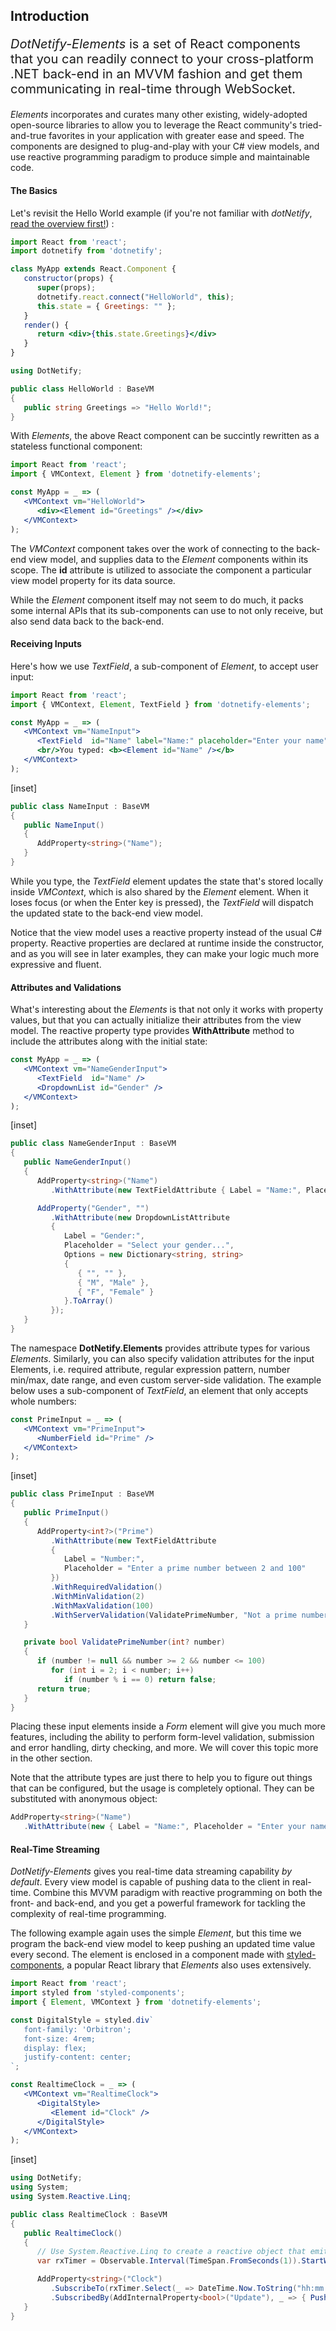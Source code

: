 ﻿## Introduction

<p style="font-size: 1.25rem">
<i>DotNetify-Elements</i> is a set of React components that you can readily connect to your cross-platform .NET back-end in an MVVM fashion and get them communicating in real-time through WebSocket.
</p>

_Elements_ incorporates and curates many other existing, widely-adopted open-source libraries to allow you to leverage the React community's tried-and-true favorites in your application with greater ease and speed.  The components are designed to plug-and-play with your C# view models, and use reactive programming paradigm to produce simple and maintainable code.

#### The Basics

Let's revisit the Hello World example (if you're not familiar with _dotNetify_, [read the overview first!](http://dotnetify.net/react)) :

```jsx
import React from 'react';
import dotnetify from 'dotnetify';

class MyApp extends React.Component {
   constructor(props) {
      super(props);
      dotnetify.react.connect("HelloWorld", this);
      this.state = { Greetings: "" };
   }
   render() {
      return <div>{this.state.Greetings}</div>
   }
}
```
```csharp
using DotNetify;

public class HelloWorld : BaseVM
{
   public string Greetings => "Hello World!";
}
```

With _Elements_, the above React component can be succintly rewritten as a stateless functional component:
```jsx
import React from 'react';
import { VMContext, Element } from 'dotnetify-elements';

const MyApp = _ => (
   <VMContext vm="HelloWorld">
      <div><Element id="Greetings" /></div>
   </VMContext>
);
```

The _VMContext_ component takes over the work of connecting to the back-end view model, and supplies data to the _Element_ components within its scope.  The __id__ attribute is utilized to associate the component a particular view model property for its data source. 

While the _Element_ component itself may not seem to do much, it packs some internal APIs that its sub-components can use to not only receive, but also send data back to the back-end.

#### Receiving Inputs

Here's how we use _TextField_, a sub-component of _Element_, to accept user input:

```jsx
import React from 'react';
import { VMContext, Element, TextField } from 'dotnetify-elements';

const MyApp = _ => (
   <VMContext vm="NameInput">
      <TextField  id="Name" label="Name:" placeholder="Enter your name" />
      <br/>You typed: <b><Element id="Name" /></b>
   </VMContext>
);
```
[inset]

```csharp
public class NameInput : BaseVM
{
   public NameInput()
   {
      AddProperty<string>("Name");
   }
}
```

While you type, the _TextField_ element updates the state that's stored locally inside _VMContext_, which is also shared by the _Element_ element.  When it loses focus (or when the Enter key is pressed), the _TextField_ will dispatch the updated state to the back-end view model.

Notice that the view model uses a reactive property instead of the usual C# property.  Reactive properties are declared at runtime inside the constructor, and as you will see in later examples, they can make your logic much more expressive and fluent.

#### Attributes and Validations

What's interesting about the _Elements_ is that not only it works with property values, but that you can actually initialize their attributes from the view model.  The reactive property type provides __WithAttribute__ method to include the attributes along with the initial state:

```jsx
const MyApp = _ => (
   <VMContext vm="NameGenderInput">
      <TextField  id="Name" />
      <DropdownList id="Gender" />
   </VMContext>
);
```
[inset]
```csharp
public class NameGenderInput : BaseVM
{
   public NameGenderInput()
   {
      AddProperty<string>("Name")
         .WithAttribute(new TextFieldAttribute { Label = "Name:", Placeholder = "Enter your name" });

      AddProperty("Gender", "")
         .WithAttribute(new DropdownListAttribute
         {
            Label = "Gender:",
            Placeholder = "Select your gender...",
            Options = new Dictionary<string, string>
            {
               { "", "" },
               { "M", "Male" },
               { "F", "Female" }
            }.ToArray()
         });
   }
}
```

The namespace __DotNetify.Elements__ provides attribute types for various _Elements_.  Similarly, you can also specify validation attributes for the input Elements, i.e. required attribute, regular expression pattern, number min/max, date range, and even custom server-side validation.  The example below uses a sub-component of _TextField_, an element that only accepts whole numbers:

```jsx
const PrimeInput = _ => (
   <VMContext vm="PrimeInput">
      <NumberField id="Prime" />
   </VMContext>
);
```
[inset]

```csharp
public class PrimeInput : BaseVM
{
   public PrimeInput()
   {
      AddProperty<int?>("Prime")
         .WithAttribute(new TextFieldAttribute
         {
            Label = "Number:",
            Placeholder = "Enter a prime number between 2 and 100"
         })
         .WithRequiredValidation()
         .WithMinValidation(2)
         .WithMaxValidation(100)
         .WithServerValidation(ValidatePrimeNumber, "Not a prime number");
   }

   private bool ValidatePrimeNumber(int? number)
   {
      if (number != null && number >= 2 && number <= 100)
         for (int i = 2; i < number; i++)
            if (number % i == 0) return false;
      return true;
   }
}
```

Placing these input elements inside a _Form_ element will give you much more features, including the ability to perform form-level validation, submission and error handling, dirty checking, and more.  We will cover this topic more in the other section.

Note that the attribute types are just there to help you to figure out things that can be configured, but the usage is completely optional.  They can be substituted with anonymous object:

```csharp
AddProperty<string>("Name")
   .WithAttribute(new { Label = "Name:", Placeholder = "Enter your name" })
```

#### Real-Time Streaming

_DotNetify-Elements_ gives you real-time data streaming capability _by default_.  Every view model is capable of pushing data to the client in real-time.  Combine this MVVM paradigm with reactive programming on both the front- and back-end, and you get a powerful framework for tackling the complexity of real-time programming.

The following example again uses the simple _Element_, but this time we program the back-end view model to keep pushing an updated time value every second.  The element is enclosed in a component made with [styled-components](https://www.styled-components.com/), a popular React library that _Elements_ also uses extensively.

```jsx
import React from 'react';
import styled from 'styled-components';
import { Element, VMContext } from 'dotnetify-elements';

const DigitalStyle = styled.div`
   font-family: 'Orbitron';
   font-size: 4rem;
   display: flex;
   justify-content: center;
`;

const RealtimeClock = _ => (
   <VMContext vm="RealtimeClock">
      <DigitalStyle>
         <Element id="Clock" />
      </DigitalStyle>
   </VMContext>
);
```
[inset]

```csharp
using DotNetify;
using System;
using System.Reactive.Linq;

public class RealtimeClock : BaseVM
{
   public RealtimeClock()
   {
      // Use System.Reactive.Linq to create a reactive object that emits a value every second.
      var rxTimer = Observable.Interval(TimeSpan.FromSeconds(1)).StartWith(0);

      AddProperty<string>("Clock")
         .SubscribeTo(rxTimer.Select(_ => DateTime.Now.ToString("hh:mm:ss tt")))
         .SubscribedBy(AddInternalProperty<bool>("Update"), _ => { PushUpdates(); return true; });
   }
}
```

